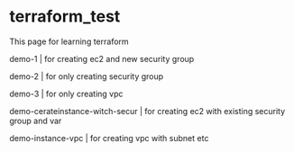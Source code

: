 # terraform_test
This page for learning terraform


demo-1 | for creating ec2 and new security group

demo-2 | for only creating security group

demo-3 | for only creating vpc

demo-cerateinstance-witch-secur | for creating ec2 with existing security group and var

demo-instance-vpc | for creating vpc with subnet etc

